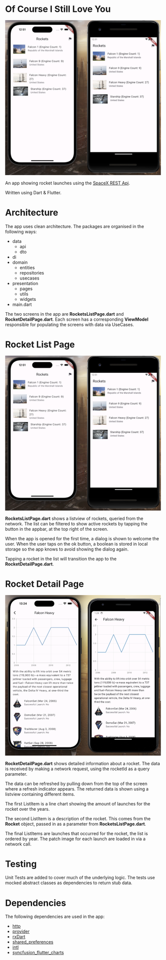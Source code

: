 # Of Course I Still Love You

![Of Course I Still Love You App Screen](/images/AppScreen.png)

An app showing rocket launches using the [SpaceX REST Api](https://github.com/r-spacex/SpaceX-API). 

Written using Dart & Flutter.

# Architecture

The app uses clean architecture. The packages are organised in the following ways:

- data
    - api
    - dto
- di
- domain
    - entities
    - repositories
    - usecases
- presentation
    - pages
    - utils
    - widgets
- main.dart

The two screens in the app are **RocketsListPage.dart** and **RocketDetailPage.dart**. Each screen has a corresponding **ViewModel** responsible for populating the screens with data via UseCases.

# Rocket List Page

![Rocket List Page](/images/AppScreen.png)

**RocketsListPage.dart** shows a listview of rockets, queried from the network. The list can be filtered to show active rockets by tapping the button in the appbar, at the top right of the screen.

When the app is opened for the first time, a dialog is shown to welcome the user. When the user taps on the ok button, a boolean is stored in local storage so the app knows to avoid showing the dialog again.

Tapping a rocket in the list will transition the app to the **RocketDetailPage.dart**.

# Rocket Detail Page

![Rocket Detail Page](/images/RocketDetailPage.png)

**RocketDetailPage.dart** shows detailed information about a rocket. The data is received by making a network request, using the rocketId as a query parameter.

The data can be refreshed by pulling down from the top of the screen where a refresh indicator appears. The returned data is shown using a listview containing different items.

The first ListItem is a line chart showing the amount of launches for the rocket over the years.

The second ListItem is a description of the rocket. This comes from the **Rocket** object, passed in as a parameter from **RocketsListPage.dart**.

The final ListItems are launches that occurred for the rocket, the list is ordered by year. The patch image for each launch are loaded in via a network call.

# Testing

Unit Tests are added to cover much of the underlying logic. The tests use mocked abstract classes as dependencies to return stub data.

# Dependencies

The following dependencies are used in the app:

- [http](https://pub.dev/packages/http)
- [provider](https://pub.dev/packages/provider)
- [rxDart](https://pub.dev/packages/rxdart)
- [shared_preferences](https://pub.dev/packages/shared_preferences)
- [intl](https://pub.dev/packages/intl)
- [syncfusion_flutter_charts](https://pub.dev/packages/syncfusion_flutter_charts)
